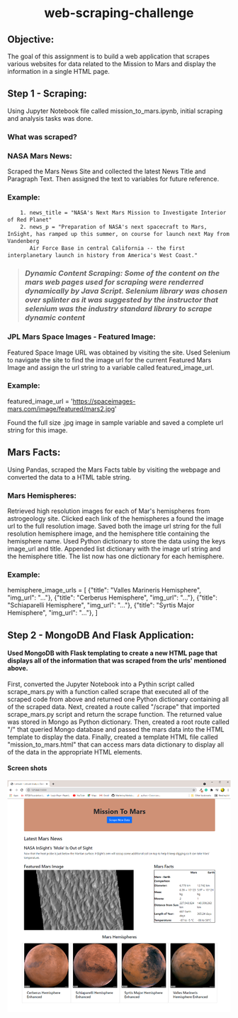 # <p align="center"> web-scraping-challenge</p>
## Objective:
  The goal of this assignment is to build a web application that scrapes various websites for data related to the Mission to Mars and display the information in a single HTML     page.
  
## Step 1 - Scraping: 
  Using Jupyter Notebook file called mission_to_mars.ipynb, initial scraping and analysis tasks was done.
    
### What was scraped?    
### NASA Mars News:
  Scraped the Mars News Site and collected the latest News Title and Paragraph Text. Then assigned the text to variables for future reference.
### Example:
        1. news_title = "NASA's Next Mars Mission to Investigate Interior of Red Planet"
        2. news_p = "Preparation of NASA's next spacecraft to Mars, InSight, has ramped up this summer, on course for launch next May from Vandenberg 
           Air Force Base in central California -- the first interplanetary launch in history from America's West Coast."

> ### *Dynamic Content Scraping: Some of the content on the mars web pages used for scraping were renderred dynamically by Java Script. Selenium library was chosen over splinter as it was suggested by the instructor that selenium was the industry standard library to scrape dynamic content*          

### JPL Mars Space Images - Featured Image:
       
Featured Space Image URL was obtained by visiting the site. Used Selenium to navigate the site to find the image url for the current Featured Mars Image and assign the url string to a variable called featured_image_url.

### Example:
  
  featured_image_url = 'https://spaceimages-mars.com/image/featured/mars2.jpg'

Found the full size .jpg image in sample variable and saved a complete url string for this image.

## Mars Facts:
Using Pandas, scraped the Mars Facts table by visiting the webpage and converted the data to a HTML table string.

### Mars Hemispheres:
Retrieved high resolution images for each of Mar's hemispheres from astrogeology site. Clicked each link of the hemispheres a found the image url to the full resolution image. Saved both the image url string for the full resolution hemisphere image, and the hemisphere title containing the hemisphere name. Used Python dictionary to store the data using the keys image_url and title.
Appended list dictionary with the image url string and the hemisphere title. The list now has one dictionary for each hemisphere.
### Example:
hemisphere_image_urls = [
    {"title": "Valles Marineris Hemisphere", "img_url": "..."},
    {"title": "Cerberus Hemisphere", "img_url": "..."},
    {"title": "Schiaparelli Hemisphere", "img_url": "..."},
    {"title": "Syrtis Major Hemisphere", "img_url": "..."},
]

## Step 2 - MongoDB And Flask Application:
#### Used MongoDB with Flask templating to create a new HTML page that displays all of the information that was scraped from the urls' mentioned above.
First, converted the Jupyter Notebook into a Pythin script called scrape_mars.py with a function called scrape that executed all of the scraped code from above and returned one Python dictionary containing all of the scraped data. Next, created a route called "/scrape" that imported scrape_mars.py script and return the scrape function. The returned value was stored in Mongo as Python dictionary. Then, created a root route called "/" that queried Mongo database and passed the mars data into the HTML template to display the data. Finally, created a template HTML file called "mission_to_mars.html" that can access mars data dictionary to display all of the data in the appropriate HTML elements. 

#### Screen shots

![The final application matched the homework instruction page.](https://github.com/jemiflor/web-scraping-challenge/blob/main/Screenshot_of_the_application.png)



  

            

